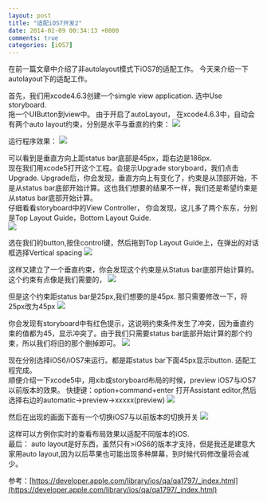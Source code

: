 ```yaml
---
layout: post
title: "适配iOS7开发2"
date: 2014-02-09 00:34:13 +0800
comments: true
categories: [iOS7]
---
```


在前一篇文章中介绍了非autolayout模式下iOS7的适配工作。 今天来介绍一下autolayout下的适配工作。<br>

首先，我们用xcode4.6.3创建一个simgle view application. 选中Use storyboard.<br>
拖一个UIButton到view中。 由于开启了autoLayout， 在xcode4.6.3中，自动会有两个auto layout约束，分别是水平与垂直的约束：
![](http://ww2.sinaimg.cn/large/6bf526ffgw1edcfz58ucgj20o00a40u0.jpg)

运行程序效果：
![](http://ww4.sinaimg.cn/large/6bf526ffgw1edcfzva8w4j20hs0vkjrm.jpg)

可以看到是垂直方向上距status bar底部是45px，距右边是186px.<br>
现在我们用xcode5打开这个工程。会提示Upgrade storyboard，我们点击Upgrade. Upgrade后，你会发现，垂直方向上有变化了，约束是从顶部开始，不是从status bar底部开始计算。这也我们想要的结果不一样，我们还是希望约束是从status bar底部开始计算。<br>
仔细看看storyboard中的View Controller， 你会发现，这儿多了两个东东，分别是Top Layout Guide，Bottom Layout Guide. <br>
![](http://ww2.sinaimg.cn/large/6bf526ffgw1edcg16hbatj20ny0adaal.jpg)

选在我们的button,按住control键，然后拖到Top Layout Guide上，在弹出的对话框选择Vertical spacing
![](http://ww3.sinaimg.cn/large/6bf526ffgw1edcg1x4fjij204n03bmx3.jpg)

这样又建立了一个垂直约束，你会发现这个约束是从Status bar底部开始计算的。这个约束有点像是我们需要的，
![](http://ww1.sinaimg.cn/large/6bf526ffgw1edcg2i341lj20mt0a7wf4.jpg)

但是这个约束距status bar是25px,我们想要的是45px. 那只需要修改一下，将25px改为45px
![](http://ww4.sinaimg.cn/large/6bf526ffgw1edcg36ji0xj20vk09fmy3.jpg) 

你会发现有storyboard中有红色提示，这说明约束条件发生了冲突，因为垂直约束的值都为45，显示冲突了。由于我们只需要status bar底部开始计算的那个约束，所以我们将旧的那个删掉即可。
![](http://ww1.sinaimg.cn/large/6bf526ffgw1edcg3vzbylj20nj0akt97.jpg)

现在分别选择iOS6/iOS7来运行。都是距status bar下面45px显示button. 适配工程完成。<br>
顺便介绍一下xcode5中，用xib或storyboard布局的时候，preview iOS7与iOS7以前版本的效果。 快捷键：option+command+enter 打开Assistant editor,然后选择右边的automatic->preview->xxxxx(preview)
![](http://ww4.sinaimg.cn/large/6bf526ffgw1edcg4xvwgnj20fi0fcabq.jpg)

然后在出现的画面下面有一个切换iOS7与以前版本的切换开关
![](http://ww2.sinaimg.cn/large/6bf526ffgw1edcg5lktzgj20ca0l6t9c.jpg)

这样可以方例你实时的查看布局效果以适配不同版本的iOS.<br>
最后： auto layout是好东西，虽然只有>iOS6的版本才支持，但是我还是建意大家用auto layout,因为以后苹果也可能出现多种屏幕，到时候代码修改量将会减少。

参考：[https://developer.apple.com/library/ios/qa/qa1797/_index.html](https://developer.apple.com/library/ios/qa/qa1797/_index.html)